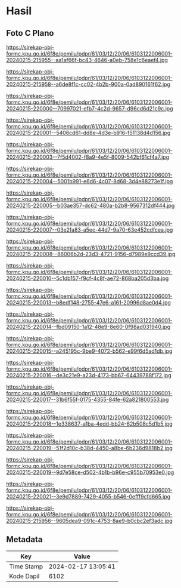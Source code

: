 # Hasil

## Foto C Plano

https://sirekap-obj-formc.kpu.go.id/6f8e/pemilu/pdpr/61/03/12/20/06/6103122006001-20240215-215955--aa1af66f-bc43-4646-a0eb-758e1c6eaef4.jpg

https://sirekap-obj-formc.kpu.go.id/6f8e/pemilu/pdpr/61/03/12/20/06/6103122006001-20240215-215958--a6de8f1c-cc02-4b2b-900a-0ad890161f62.jpg

https://sirekap-obj-formc.kpu.go.id/6f8e/pemilu/pdpr/61/03/12/20/06/6103122006001-20240215-220000--70997021-efb7-4c2d-9657-d96cd6d21c9c.jpg

https://sirekap-obj-formc.kpu.go.id/6f8e/pemilu/pdpr/61/03/12/20/06/6103122006001-20240215-220001--5406cd61-dd8e-4d3e-b916-f51138d4d156.jpg

https://sirekap-obj-formc.kpu.go.id/6f8e/pemilu/pdpr/61/03/12/20/06/6103122006001-20240215-220003--7f5d4002-f8a9-4e5f-8009-542bf61cf4a7.jpg

https://sirekap-obj-formc.kpu.go.id/6f8e/pemilu/pdpr/61/03/12/20/06/6103122006001-20240215-220004--5001b991-e6d6-4c07-8d68-3d4e88273e1f.jpg

https://sirekap-obj-formc.kpu.go.id/6f8e/pemilu/pdpr/61/03/12/20/06/6103122006001-20240215-220005--b03ae357-dc62-480a-b2b8-9567312df444.jpg

https://sirekap-obj-formc.kpu.go.id/6f8e/pemilu/pdpr/61/03/12/20/06/6103122006001-20240215-220007--03e2fa83-a5ec-44d7-9a70-63e452cdfcea.jpg

https://sirekap-obj-formc.kpu.go.id/6f8e/pemilu/pdpr/61/03/12/20/06/6103122006001-20240215-220008--86006b2d-23d3-4721-9156-d7989e9ccd39.jpg

https://sirekap-obj-formc.kpu.go.id/6f8e/pemilu/pdpr/61/03/12/20/06/6103122006001-20240215-220010--5c1db157-f9cf-4c8f-ae72-868ba205d3ba.jpg

https://sirekap-obj-formc.kpu.go.id/6f8e/pemilu/pdpr/61/03/12/20/06/6103122006001-20240215-220013--b8edf148-2755-47e6-a161-20996d8ae0d4.jpg

https://sirekap-obj-formc.kpu.go.id/6f8e/pemilu/pdpr/61/03/12/20/06/6103122006001-20240215-220014--fbd09150-1a12-48e9-8e60-0f98ad031940.jpg

https://sirekap-obj-formc.kpu.go.id/6f8e/pemilu/pdpr/61/03/12/20/06/6103122006001-20240215-220015--a245195c-9be9-4072-b562-e99f6d5ad1db.jpg

https://sirekap-obj-formc.kpu.go.id/6f8e/pemilu/pdpr/61/03/12/20/06/6103122006001-20240215-220016--de3c21e9-a23d-4173-bb67-64439788f172.jpg

https://sirekap-obj-formc.kpu.go.id/6f8e/pemilu/pdpr/61/03/12/20/06/6103122006001-20240215-220017--31b6f55f-0175-4355-84fe-62a821800553.jpg

https://sirekap-obj-formc.kpu.go.id/6f8e/pemilu/pdpr/61/03/12/20/06/6103122006001-20240215-220018--1e338637-a1ba-4edd-bb24-62b508c5d1b5.jpg

https://sirekap-obj-formc.kpu.go.id/6f8e/pemilu/pdpr/61/03/12/20/06/6103122006001-20240215-220019--51f2d10c-b38d-4450-a8be-6b236d9818b2.jpg

https://sirekap-obj-formc.kpu.go.id/6f8e/pemilu/pdpr/61/03/12/20/06/6103122006001-20240215-220019--9d7e58ce-d502-4b1b-b96e-c955b70953e0.jpg

https://sirekap-obj-formc.kpu.go.id/6f8e/pemilu/pdpr/61/03/12/20/06/6103122006001-20240215-220021--3e9d7889-7429-4055-b546-0efff9cfd665.jpg

https://sirekap-obj-formc.kpu.go.id/6f8e/pemilu/pdpr/61/03/12/20/06/6103122006001-20240215-215956--9605dea9-091c-4753-8ae9-b0cbc2ef3adc.jpg


## Metadata

| Key        | Value               |
| ---------- | ------------------- |
| Time Stamp | 2024-02-17 13:05:41 |
| Kode Dapil | 6102                |



